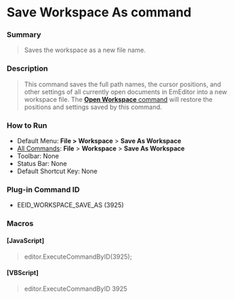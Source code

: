 # Save Workspace As command

### Summary

> Saves the workspace as a new file name.

### Description

> This command saves the full path names, the cursor positions, and other
> settings of all currently open documents in EmEditor into a new workspace file. The [**Open Workspace** command](workspace_open) will
> restore the positions and settings saved by this command.

### How to Run

- Default Menu: **File > Workspace** \> **Save As Workspace**
- [All Commands](../tools/all_commands): **File** \> **Workspace**
\> **Save As Workspace**
- Toolbar: None
- Status Bar: None
- Default Shortcut Key: None

### Plug-in Command ID

- EEID\_WORKSPACE\_SAVE\_AS (3925)

### Macros

#### \[JavaScript\]

> editor.ExecuteCommandByID(3925);

#### \[VBScript\]

> editor.ExecuteCommandByID 3925